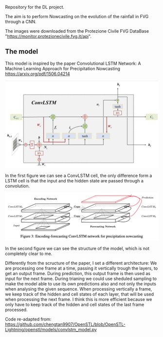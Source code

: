 Repository for the DL project.

The aim is to perform Nowcasting on the evolution of the rainfall in FVG through a CNN.

The images were downloaded from the Protezione Civile FVG DataBase "https://monitor.protezionecivile.fvg.it/api".

## The model

This model is inspired by the paper Convolutional LSTM Network: A Machine Learning
Approach for Precipitation Nowcasting 
https://arxiv.org/pdf/1506.04214

![](./conv_lstm.png)

In the first figure we can see a ConvLSTM cell, the only difference form a LSTM cell is that the input and the hidden state are passed through a convolution. 

![](./model.png)

In the second figure we can see the structure of the model, which is not completely clear to me.

Differently from the scructure of the paper, I set a different architecture:
We are processing one frame at a time, passing it vertically trough the layers, to get an output frame.
During prediction, this output frame is then used as input for the next frame.
During trianing we could use sheduled sampling to make the model able to use its own predictions also and not only the inputs when analysing the given sequence.
When processing vertically a frame, we keep track of the hidden and cell states of each layer, that will be used when processing the next frame.
I think this is more efficient because we only have to keep track of the hidden and cell states of the last frame processed.


Code re-adapted from: https://github.com/chengtan9907/OpenSTL/blob/OpenSTL-Lightning/openstl/models/convlstm_model.py
